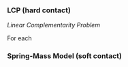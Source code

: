 ### LCP (hard contact)
*Linear Complementarity Problem*

For each 


### Spring-Mass Model (soft contact)

